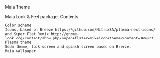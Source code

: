 Maia Theme

Maia Look & Feel package.
Contents

    Color scheme
    Icons, based on Breeze https://github.com/NitruxSA/plasma-next-icons/ and Super Flat Remix http://gnome-look.org/content/show.php/Super+flat+remix+icon+theme?content=169073
    Plasma theme
    Sddm theme, lock screen and splash screen based on Breeze.
    Maia wallpaper
